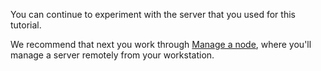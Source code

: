 You can continue to experiment with the server that you used for this tutorial.

We recommend that next you work through [Manage a node](/tutorials/manage-a-node/windows/), where you'll manage a server remotely from your workstation.

